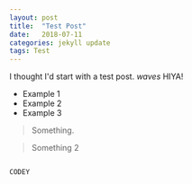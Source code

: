 ```yaml
---
layout: post
title:  "Test Post"
date:   2018-07-11
categories: jekyll update
tags: Test
---
```

I thought I'd start with a test post. *waves* HIYA!

* Example 1
* Example 2
* Example 3

> Something.

> Something 2



~~~~~~~~~~~

CODEY


~~~~~~~~~~~~~
